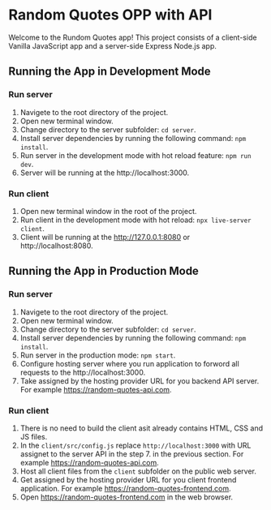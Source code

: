 # Random Quotes OPP with API

Welcome to the Rundom Quotes app!
This project consists of a client-side Vanilla JavaScript app and a server-side Express Node.js app.

## Running the App in Development Mode

### Run server

1. Navigete to the root directory of the project.
1. Open new terminal window.
1. Change directory to the server subfolder:
   `cd server`.
1. Install server dependencies by running the following command:
   `npm install`.
1. Run server in the development mode with hot reload feature:
   `npm run dev`.
1. Server will be running at the http://localhost:3000.

### Run client

1. Open new terminal window in the root of the project.
1. Run client in the development mode with hot reload:
   `npx live-server client`.
1. Client will be running at the http://127.0.0.1:8080 or http://localhost:8080.

## Running the App in Production Mode

### Run server

1. Navigete to the root directory of the project.
1. Open new terminal window.
1. Change directory to the server subfolder:
   `cd server`.
1. Install server dependencies by running the following command:
   `npm install`.
1. Run server in the production mode:
   `npm start`.
1. Configure hosting server where you run application to forword all requests to the http://localhost:3000.
1. Take assigned by the hosting provider URL for you backend API server. For example https://random-quotes-api.com.

### Run client

1. There is no need to build the client asit already contains HTML, CSS and JS files.
1. In the `client/src/config.js` replace `http://localhost:3000` with URL assignet to the server API in the step 7. in the previous section. For example https://random-quotes-api.com.
1. Host all client files from the `client` subfolder on the public web server.
1. Get assigned by the hosting provider URL for you client frontend application. For example https://random-quotes-frontend.com.
1. Open https://random-quotes-frontend.com in the web browser.

